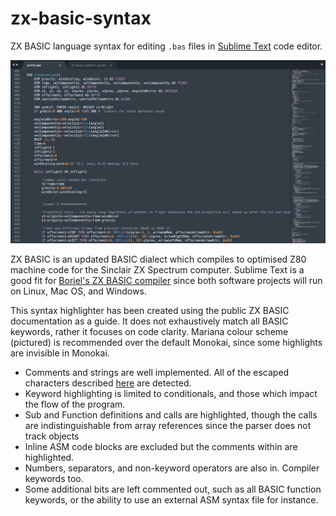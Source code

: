 # zx-basic-syntax

ZX BASIC language syntax for editing `.bas` files in [Sublime Text](https://www.sublimetext.com) code editor.

![screenshot of ZX BASIC highlighting](images/example.jpg?raw=true)

ZX BASIC is an updated BASIC dialect which compiles to optimised Z80 machine code for the Sinclair ZX Spectrum computer. Sublime Text is a good fit for [Boriel's ZX BASIC compiler](https://zxbasic.readthedocs.io/en/docs/about/) since both software projects will run on Linux, Mac OS, and Windows.

This syntax highlighter has been created using the public ZX BASIC documentation as a guide. It does not exhaustively match all BASIC keywords, rather it focuses on code clarity. Mariana colour scheme (pictured) is recommended over the default Monokai, since some highlights are invisible in Monokai.

- Comments and strings are well implemented. All of the escaped characters described [here](https://zxbasic.readthedocs.io/en/docs/syntax/#graphic-characters) are detected.
- Keyword highlighting is limited to conditionals, and those which impact the flow of the program.
- Sub and Function definitions and calls are highlighted, though the calls are indistinguishable from array references since the parser does not track objects
- Inline ASM code blocks are excluded but the comments within are highlighted.
- Numbers, separators, and non-keyword operators are also in. Compiler keywords too.
- Some additional bits are left commented out, such as all BASIC function keywords, or the ability to use an external ASM syntax file for instance.
